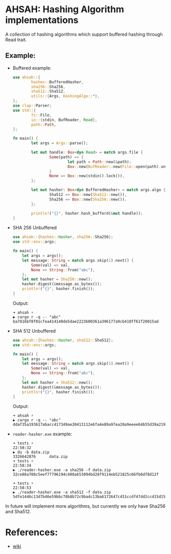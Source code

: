 # AHSAH: Hashing Algorithm implementations

A collection of hashing algorithms which support buffered hashing through Read trait.

## Example: 
* Buffered example: 
	```rust
	use ahsah::{
			hashes::BufferedHasher,
			sha256::Sha256,
			sha512::Sha512,
			utils::{Args, HashingAlgo::*},
	};
	use clap::Parser;
	use std::{
			fs::File,
			io::{stdin, BufReader, Read},
			path::Path,
	};

	fn main() {
			let args = Args::parse();

			let mut handle: Box<dyn Read> = match args.file {
					Some(path) => {
							let path = Path::new(&path);
							Box::new(BufReader::new(File::open(path).unwrap()))
					}
					None => Box::new(stdin().lock()),
			};

			let mut hasher: Box<dyn BufferedHasher> = match args.algo {
					Sha512 => Box::new(Sha512::new()),
					Sha256 => Box::new(Sha256::new()),
			};

			println!("{}", hasher.hash_bufferd(&mut handle));
	}
	```

* SHA 256 Unbuffered
  ```rust
  use ahsah::{hashes::Hasher, sha256::Sha256};
  use std::env::args;
  
  fn main() {
      let args = args();
      let message: String = match args.skip(1).next() {
          Some(val) => val,
          None => String::from("abc"),
      };
      let mut hasher = Sha256::new();
      hasher.digest(&message.as_bytes());
      println!("{}", hasher.finish());
  }
  ```
	Output: 
	```console
	➜ ahsah ⚡
	▶ cargo r -q -- "abc"
	ba7816bf8f01cfea414140de5dae2223b00361a396177a9cb410ff61f20015ad
	```
* SHA 512 Unbuffered
  ```rust
  use ahsah::{hashes::Hasher, sha512::Sha512};
  use std::env::args;
  
  fn main() {
      let args = args();
      let message: String = match args.skip(1).next() {
          Some(val) => val,
          None => String::from("abc"),
      };
      let mut hasher = Sha512::new();
      hasher.digest(&message.as_bytes());
      println!("{}", hasher.finish());
  }
  ```
	Output: 
	```console
	➜ ahsah ⚡
	▶ cargo r -q -- "abc"
	ddaf35a193617abacc417349ae20413112e6fa4e89a97ea20a9eeee64b55d39a2192992a274fc1a836ba3c23a3feebbd454d4423643ce80e2a9ac94fa54ca49f
	```
* `reader-hasher.exe` example:
	
	```console
	➜ tests ⚡                                                                                                   22:58:32
	▶ du -b data.zip
	3326642876      data.zip
	➜ tests ⚡                                                                                                   22:58:34
	▶ ./reader-hasher.exe -a sha256 -f data.zip
	32ce88a708c5eef77796194c408a653094bd28f9114eb521825c66fb6df8d12f
	
	➜ tests ⚡                                                                                                   22:58:53
	▶ ./reader-hasher.exe -a sha512 -f data.zip
	5dfe1446c13d7b46e59bbc78b8b72c9badc13ba6172647c451ccdf47dd2ccd15d156aa221cc8c2feb9bbb03bc6e8a7c5212e60d25d3ebbd4876ae8e96b1b7bce
	```

In future will implement more algorithms, but currently we only have Sha256 and Sha512.

# References: 
* [wiki](https://en.wikipedia.org/wiki/SHA-2)
